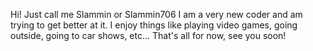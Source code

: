 Hi! Just call me Slammin or Slammin706
I am a very new coder and am trying to get better at it.
I enjoy things like playing video games, going outside, going to car shows, etc...
That's all for now, see you soon!
